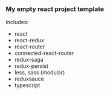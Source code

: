 ### My empty react project template

Includes:
* react
* react-redux
* react-router
* connected-react-router
* redux-saga
* redux-persist
* less, sass (modular)
* reduxsauce
* typescript
